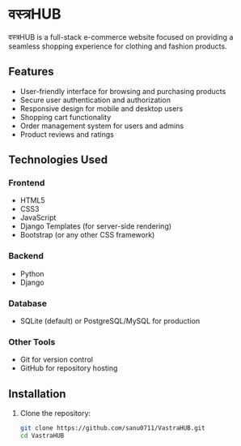 # वस्त्रHUB

वस्त्रHUB is a full-stack e-commerce website focused on providing a seamless shopping experience for clothing and fashion products.

## Features

- User-friendly interface for browsing and purchasing products
- Secure user authentication and authorization
- Responsive design for mobile and desktop users
- Shopping cart functionality
- Order management system for users and admins
- Product reviews and ratings

## Technologies Used

### Frontend
- HTML5
- CSS3
- JavaScript
- Django Templates (for server-side rendering)
- Bootstrap (or any other CSS framework)

### Backend
- Python
- Django

### Database
- SQLite (default) or PostgreSQL/MySQL for production

### Other Tools
- Git for version control
- GitHub for repository hosting

## Installation

1. Clone the repository:
   ```bash
   git clone https://github.com/sanu0711/VastraHUB.git
   cd VastraHUB
